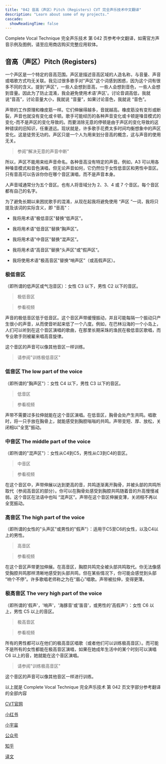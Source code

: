 ```yaml
---
title: "042 音高（声区）Pitch (Registers) CVT 完全声乐技术中文翻译"
description: "Learn about some of my projects."
cascade:
  showReadingTime: false
---
```


Complete Vocal Technique 完全声乐技术 第 042 页参考中文翻译，如需官方声音示例及图例，请至应用商店购买完整应用软体。

## 音高（声区）Pitch (Registers)

一个声区是一个特定的音高范围。声区是描述音高区域的人造名称，与音量、声音或唱歌方式均无关联。我见过很多歌手对"声区"这个词感到困惑，因为这个词有很多不同的含义。提到“声区“，一些人会想到音高，一些人会想到音色，一些人会想到音量。因此为了防止混淆，我会避免使用术语'声区'。讨论音调高低，我就说“音高”，讨论音量大小，我就说 “音量”，如果讨论音色，我就说 “音色”。

声带的工作原理和橡皮筋一样。它们伸展得越多，音就越高。橡皮筋没有变形或断裂，声音也就没有变化或卡顿。歌手可能经历的各种声音变化或卡顿是嗓音模式的变化-而不是声区的变化导致的。而要消除无意的停顿是由于声区的变化导致的这种错误的旧知识，任重道远。现状就是，许多歌手花费太多时间均衡想象中的声区变化。这是徒劳无功的。声区只是一个人为用来划分音高的概念，这与声音的使用无关。

> 参阅"解决无意的声音中断" 

所以，声区不能用来给声音命名。各种音高没有特定的声音。例如，A3 可以用各种嗓音模式和音色演唱，但无论声音如何，它仍然位于女性低音区和男性中音区。只有音高可以告诉你你在哪个音区演唱，而不是声音本身。

人声音域通常分为五个音区。也有人将音域分为 2、3、4 或 7 个音区。每个音区都有自己的名字。

为了避免长期以来困扰歌手的混淆，从现在起我将避免使用 “声区 ”一词，我将只提及该词的实际含义，即 “音高”：

- 我将用术语"极低音区"替换“低声区”。

- 我将用术语"低音区"替换“胸声区”。

- 我将用术语"中音区"替换“混声区”。

- 我将用术语“高音区”替换“头声区”或”假声区“。

- 我将使用术语"极高音区"替换“哨声区”（或高假声区）。

### 极低音区

（即所谓的低声区或气泡音区）：女性 C3 以下，男性 C2 以下的音区。

> 极低音区

> 参看视频

声音的极低音区低于低音区。这个音区声带缓慢振动，并且可能每隔一个振动只产生很小的声音，从而使音听起来低了一个八度。例如，在巴林沿海的一个小岛上，人们可以听到在这个音区演唱的歌曲，在那里长期采珠的渔民在极低音区歌唱，而专业歌手则被雇来唱高音旋律。

这个音区的声音可以像其他音区一样训练。

> 请参阅"训练极低音区"

### 低音区 The low part of the voice

（即所谓的"胸声区"）：女性 C4 以下，男性 C3 以下的音区。

> 低音区

> 参看视频

声带不需要过多拉伸就能在这个音区演唱。在低音区，胸骨会处产生共鸣。唱歌时，将一只手放在胸骨上，就能感受到胸腔嗡嗡的共鸣。声带变短、厚、放松，关闭相以"全宽"振动。

### 中音区 The middle part of the voice

（即所谓的"混声区"）：女性从C4到C5，男性从C3到C4的音区。

> 中音区

> 参看视频

在这个音区中，声带伸展以达到更高的音，共鸣逐渐离开胸骨，并被头部的共鸣所取代（参阅高音区的部分）。你可以在胸骨处感受到胸腔共鸣随着音的升高慢慢减弱。这个音区在法语中也叫 “混声区”。声带在这个音区伸展变薄，关闭相不再以全宽振动。

### 高音区 The high part of the voice

（即所谓的女性的"头声区"或男性的"假声"）：适用于C5至C6的女性，以及C4以上的男性。

> 高音区

> 参看视频

在这个音区声带更加伸展。在高音区，胸腔共鸣完全被头部共鸣取代。你无法像感受胸腔共鸣那样清晰地感受到头部共鸣，但在某些情况下，你可能会感觉到头部 “响个不停”。许多歌唱老师称之为在“眉心”唱歌。声带被拉伸，变得更薄。

### 极高音区 The very high part of the voice

（即所谓的'假声'，'哨声'，'海豚音'或'笛音'，或男性的'高假声'）：女性 C6 以上，男性 C5 以上的音区。

> 极高音区

> 参看视频

所有的男性都可以在他们的极高音区唱歌（或者他们可以训练极高音区）。而可能不是所有的女性都能在极高音区演唱，如果在她成年生活中的某个时刻可以演唱 C6 以上的音，她就能在这个音区演唱。

> 请参阅"训练极高音区"

这个音区的声音可以像其他音区一样进行训练。

以上就是 Complete Vocal Technique 完全声乐技术 第 042 页文字部分参考翻译的全部内容

[CVT官网](https://completevocalinstitute.com/complete-vocal-technique/)

[小红书](https://www.xiaohongshu.com/user/profile/627ff979000000002102aa68?xhsshare=CopyLink&appuid=627ff979000000002102aa68&apptime=1728791961)

[小宇宙](https://www.xiaoyuzhoufm.com/podcast/66be28dadb5e6d6bf99adc25)

[公众号](https://mp.weixin.qq.com/mp/appmsgalbum?action=getalbum&__biz=MzAxMjI3NzAxMg==&scene=1&album_id=3446246369961312256&count=3#wechat_redirect)

[知乎](https://www.zhihu.com/column/c_1825613276039491584)

[译文](https://euphia.github.io/zh-cn/posts/)